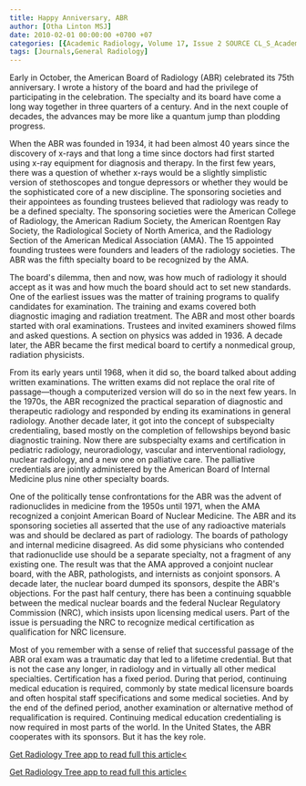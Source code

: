 ```yaml
---
title: Happy Anniversary, ABR
author: [Otha Linton MSJ]
date: 2010-02-01 00:00:00 +0700 +07
categories: [{Academic Radiology, Volume 17, Issue 2 SOURCE CL_S_AcademicRadiologyVolume17Issue2 1}]
tags: [Journals,General Radiology]
---
```

Early in October, the American Board of Radiology (ABR) celebrated its 75th anniversary. I wrote a history of the board and had the privilege of participating in the celebration. The specialty and its board have come a long way together in three quarters of a century. And in the next couple of decades, the advances may be more like a quantum jump than plodding progress.

When the ABR was founded in 1934, it had been almost 40 years since the discovery of x-rays and that long a time since doctors had first started using x-ray equipment for diagnosis and therapy. In the first few years, there was a question of whether x-rays would be a slightly simplistic version of stethoscopes and tongue depressors or whether they would be the sophisticated core of a new discipline. The sponsoring societies and their appointees as founding trustees believed that radiology was ready to be a defined specialty. The sponsoring societies were the American College of Radiology, the American Radium Society, the American Roentgen Ray Society, the Radiological Society of North America, and the Radiology Section of the American Medical Association (AMA). The 15 appointed founding trustees were founders and leaders of the radiology societies. The ABR was the fifth specialty board to be recognized by the AMA.

The board's dilemma, then and now, was how much of radiology it should accept as it was and how much the board should act to set new standards. One of the earliest issues was the matter of training programs to qualify candidates for examination. The training and exams covered both diagnostic imaging and radiation treatment. The ABR and most other boards started with oral examinations. Trustees and invited examiners showed films and asked questions. A section on physics was added in 1936. A decade later, the ABR became the first medical board to certify a nonmedical group, radiation physicists.

From its early years until 1968, when it did so, the board talked about adding written examinations. The written exams did not replace the oral rite of passage—though a computerized version will do so in the next few years. In the 1970s, the ABR recognized the practical separation of diagnostic and therapeutic radiology and responded by ending its examinations in general radiology. Another decade later, it got into the concept of subspecialty credentialing, based mostly on the completion of fellowships beyond basic diagnostic training. Now there are subspecialty exams and certification in pediatric radiology, neuroradiology, vascular and interventional radiology, nuclear radiology, and a new one on palliative care. The palliative credentials are jointly administered by the American Board of Internal Medicine plus nine other specialty boards.

One of the politically tense confrontations for the ABR was the advent of radionuclides in medicine from the 1950s until 1971, when the AMA recognized a conjoint American Board of Nuclear Medicine. The ABR and its sponsoring societies all asserted that the use of any radioactive materials was and should be declared as part of radiology. The boards of pathology and internal medicine disagreed. As did some physicians who contended that radionuclide use should be a separate specialty, not a fragment of any existing one. The result was that the AMA approved a conjoint nuclear board, with the ABR, pathologists, and internists as conjoint sponsors. A decade later, the nuclear board dumped its sponsors, despite the ABR's objections. For the past half century, there has been a continuing squabble between the medical nuclear boards and the federal Nuclear Regulatory Commission (NRC), which insists upon licensing medical users. Part of the issue is persuading the NRC to recognize medical certification as qualification for NRC licensure.

Most of you remember with a sense of relief that successful passage of the ABR oral exam was a traumatic day that led to a lifetime credential. But that is not the case any longer, in radiology and in virtually all other medical specialties. Certification has a fixed period. During that period, continuing medical education is required, commonly by state medical licensure boards and often hospital staff specifications and some medical societies. And by the end of the defined period, another examination or alternative method of requalification is required. Continuing medical education credentialing is now required in most parts of the world. In the United States, the ABR cooperates with its sponsors. But it has the key role.

[Get Radiology Tree app to read full this article<](https://clinicalpub.com/app)

[Get Radiology Tree app to read full this article<](https://clinicalpub.com/app)